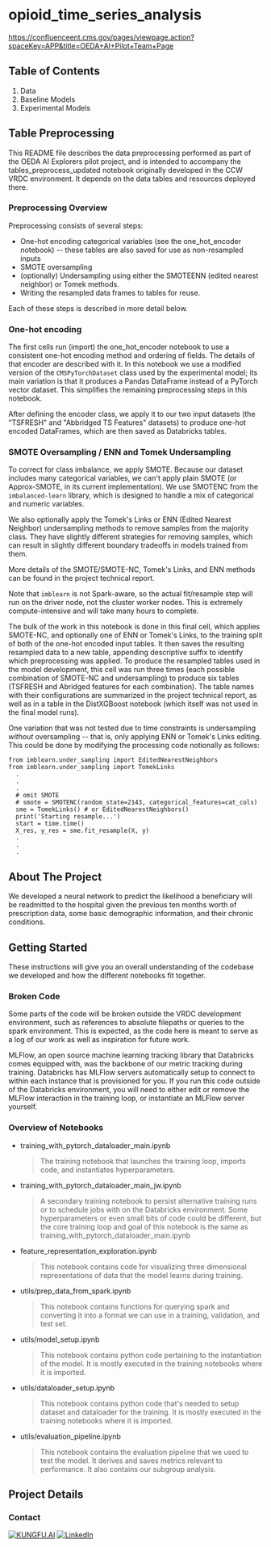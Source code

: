 # opioid_time_series_analysis
https://confluenceent.cms.gov/pages/viewpage.action?spaceKey=APP&title=OEDA+AI+Pilot+Team+Page

## Table of Contents

1. Data
2. Baseline Models
3. Experimental Models


## Table Preprocessing

This README file describes the data preprocessing performed
as part of the OEDA AI Explorers pilot project, and is intended to
accompany the tables_preprocess_updated notebook 
originally developed in the CCW VRDC environment. It depends on 
the data tables and resources deployed there.

### Preprocessing Overview

Preprocessing consists of several steps:
- One-hot encoding categorical variables (see the one_hot_encoder notebook) -- these tables are also saved for use as non-resampled inputs
- SMOTE oversampling
- (optionally) Undersampling using either the SMOTEENN (edited nearest neighbor) or Tomek methods.
- Writing the resampled data frames to tables for reuse.

Each of these steps is described in more detail below.

### One-hot encoding

The first cells run (import) the one_hot_encoder notebook to use a
consistent one-hot encoding method and ordering of fields. The details
of that encoder are described with it. In this notebook we use a modified
version of the `CMSPyTorchDataset` class used by the experimental model;
its main variation is that it produces a Pandas DataFrame instead of
a PyTorch vector dataset. This simplifies the remaining preprocessing
steps in this notebook.

After defining the encoder class, we apply it to our two input datasets
(the "TSFRESH" and "Abbridged TS Features" datasets) to produce one-hot
encoded DataFrames, which are then saved as Databricks tables. 

### SMOTE Oversampling / ENN and Tomek Undersampling

To correct for class imbalance, we apply SMOTE. Because our dataset includes many categorical variables, we can't apply plain SMOTE (or Approx-SMOTE, in its current implementation). We use SMOTENC from the `imbalanced-learn` library, which is designed to handle a mix of categorical and numeric variables.

We also optionally apply the Tomek's Links or ENN (Edited Nearest Neighbor) 
undersampling methods to remove samples from the majority class. They have 
slightly different strategies for removing samples, which can result in 
slightly different boundary tradeoffs in models trained from them.

More details of the SMOTE/SMOTE-NC, Tomek's Links, and ENN methods can
be found in the project technical report.

Note that `imblearn` is not Spark-aware, so the actual fit/resample step will run on the driver node, not the cluster worker nodes. This is extremely
compute-intensive and will take many hours to complete.

The bulk of the work in this notebook is done in this final cell, which
applies SMOTE-NC, and optionally one of ENN or Tomek's Links, to the training split of both of the one-hot encoded input tables. It then saves the resulting
resampled data to a new table, appending descriptive suffix to identify which
preprocessing was applied. To produce the resampled tables used in the model
development, this cell was run three times (each possible combination of
SMOTE-NC and undersampling) to produce six tables (TSFRESH and Abridged 
features for each combination).  The table names with their configurations
are summarized in the project technical report, as well as in a table
in the DistXGBoost notebook (which itself was not used in the final 
model runs).

One variation that was not tested due to time constraints is undersampling
 _without_ oversampling -- that is, only applying ENN or Tomek's Links
 editing. This could be done by modifying the processing code notionally
 as follows:
 ```
 from imblearn.under_sampling import EditedNearestNeighbors
 from imblearn.under_sampling import TomekLinks
   .
   .
   . 
   # omit SMOTE
   # smote = SMOTENC(random_state=2143, categorical_features=cat_cols)
   sme = TomekLinks() # or EditedNearestNeighbors()
   print('Starting resample...')
   start = time.time()
   X_res, y_res = sme.fit_resample(X, y)
   .
   .
   .
```


<!-- 
  TODOS: missing logo pic - can just kill the img if we want
  Missing license
  Needs an editting pass
-->

</p>

<!-- ABOUT THE PROJECT -->
<h2 id="about"> About The Project </h2>
We developed a neural network to predict the likelihood a beneficiary will be readmitted to the hospital given the previous ten months worth of prescription data, some basic demographic information, and their chronic conditions.

<h2 id="getting-started"> Getting Started </h2>

These instructions will give you an overall understanding of the codebase we developed and how the different notebooks fit together.

<h3> Broken Code </h2>

Some parts of the code will be broken outside the VRDC development environment, such as references to absolute filepaths or queries to the spark environment. This is expected, as the code here is meant to serve as a log of our work as well as inspiration for future work.

MLFlow, an open source machine learning tracking library that Databricks comes equipped with, was the backbone of our metric tracking during training. Databricks has MLFlow servers automatically setup to connect to within each instance that is provisioned for you. If you run this code outside of the Databricks environment, you will need to either edit or remove the MLFlow interaction in the training loop, or instantiate an MLFlow server yourself.

<h3 > Overview of Notebooks </h3>

 - training_with_pytorch_dataloader_main.ipynb
    > The training notebook that launches the training loop, imports code, and instantiates hyperparameters.
 - training_with_pytorch_dataloader_main_jw.ipynb
    > A secondary training notebook to persist alternative training runs or to schedule jobs with on the Databricks environment. Some hyperparameters or even small bits of code could be different, but the core training loop and goal of this notebook is the same as training_with_pytorch_dataloader_main.ipynb
 - feature_representation_exploration.ipynb
    > This notebook contains code for visualizing three dimensional representations of data that the model learns during training. 
 - utils/prep_data_from_spark.ipynb
    > This notebook contains functions for querying spark and converting it into a format we can use in a training, validation, and test set.
 - utils/model_setup.ipynb
    > This notebook contains python code pertaining to the instantiation of the model. It is mostly executed in the training notebooks where it is imported.
 - utils/dataloader_setup.ipynb
    > This notebook contains python code that's needed to setup dataset and dataloader for the training. It is mostly executed in the training notebooks where it is imported. 
 - utils/evaluation_pipeline.ipynb
    > This notebook contains the evaluation pipeline that we used to test the model. It derives and saves metrics relevant to performance. It also contains our subgroup analysis. 



<!-- PROJECT FOOTER -->
<h2 id="footer"> Project Details </h2>

<h3 id="Contact"> Contact </h3>

[![KUNGFU.AI][kungfu-shield]][kungfu-url]
[![LinkedIn][linkedin-shield]][linkedin-url]

<!-- MARKDOWN LINKS & IMAGES -->
<!-- https://www.markdownguide.org/basic-syntax/#reference-style-links -->
[license-url]: ./LICENSE.md
[linkedin-shield]: https://img.shields.io/badge/-LinkedIn-black.svg?style=flat-square&logo=linkedin&colorB=555
[linkedin-url]: https://www.linkedin.com/company/kungfuai/
[python-url]: https://www.python.org
[docker-url]: https://www.docker.com
[docker-compose-url]: https://docs.docker.com/compose/install/
[nvidia-url]: https://github.com/NVIDIA/nvidia-container-runtime
[kungfu-shield]: https://img.shields.io/badge/KUNGFU.AI-2022-red
[kungfu-url]: https://www.kungfu.ai
